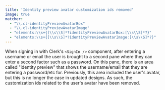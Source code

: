 ```yaml
---
title: 'Identity preview avatar customization ids removed'
image: true
matcher:
  - "\\.cl-identityPreviewAvatarBox"
  - "\\.cl-identityPreviewAvatarImage"
  - "elements:\\s+{[\\s\\S]*?identityPreviewAvatarBox:[\\s\\S]*?}"
  - "elements:\\s+{[\\s\\S]*?identityPreviewAvatarImage:[\\s\\S]*?}"
---
```


When signing in with Clerk's `<SignIn />` component, after entering a username or email the user is brought to a second pane where they can enter a second factor such as a password. On this pane, there is an area called "identity preview" that shows the username/email that they are entering a password/etc for. Previously, this area included the user's avatar, but this is no longer the case in updated designs. As such, the customization ids related to the user's avatar have been removed.
